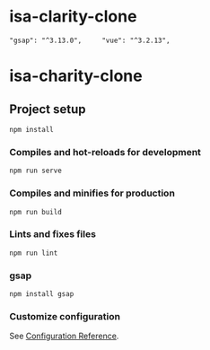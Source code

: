 
# isa-clarity-clone
    "gsap": "^3.13.0",     "vue": "^3.2.13",

# isa-charity-clone

## Project setup
```
npm install
```

### Compiles and hot-reloads for development
```
npm run serve
```

### Compiles and minifies for production
```
npm run build
```

### Lints and fixes files
```
npm run lint
```
### gsap
```
npm install gsap
```
### Customize configuration
See [Configuration Reference](https://cli.vuejs.org/config/).

